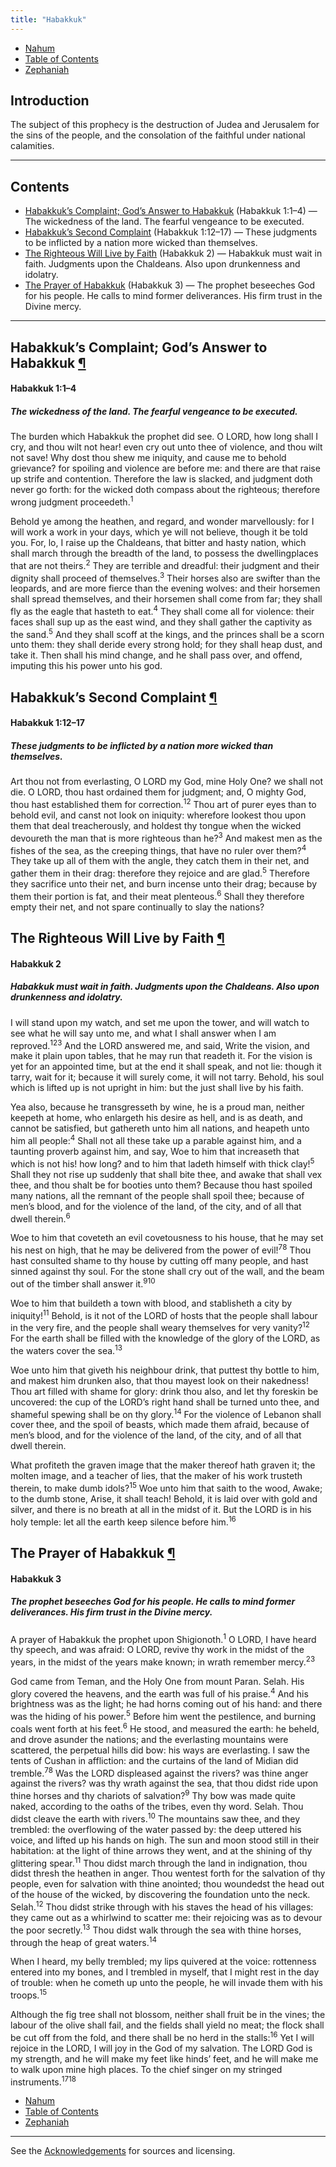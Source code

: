 ```yaml
---
title: "Habakkuk"
---
```


<ul class="nav my-3">
  <li class="nav-item"><a class="nav-link" href="./nahum.html">Nahum</a></li>
  <li class="nav-item"><a class="nav-link" href="./">Table of Contents</a></li>
  <li class="nav-item"><a class="nav-link" href="./zephaniah.html">Zephaniah</a></li>
</ul>

<h2 id="introduction">Introduction</h2>

The subject of this prophecy is the destruction of Judea and Jerusalem for the sins of the people, and the consolation of the faithful under national calamities.

-----



## Contents

- [Habakkuk’s Complaint; God’s Answer to Habakkuk](#habakkuks-complaint) (Habakkuk 1:1–4) — The wickedness of the land. The fearful vengeance to be executed.
- [Habakkuk’s Second Complaint](#habakkuks-second-complaint) (Habakkuk 1:12–17) — These judgments to be inflicted by a nation more wicked than themselves.
- [The Righteous Will Live by Faith](#the-righteous-will-live-by-faith) (Habakkuk 2) — Habakkuk must wait in faith. Judgments upon the Chaldeans. Also upon drunkenness and idolatry.
- [The Prayer of Habakkuk](#the-prayer-of-habakkuk) (Habakkuk 3) — The prophet beseeches God for his people. He calls to mind former deliverances. His firm trust in the Divine mercy.

-----

<h2 class="heading" id="habakkuks-complaint">Habakkuk’s Complaint; God’s Answer to Habakkuk <a class="marker" href="#habakkuks-complaint">¶</a></h2>

<h4 class="passage">Habakkuk 1:1–4</h4>

<h5 class="themes">The wickedness of the land. The fearful vengeance to be executed.</h5>

<p>The burden which Habakkuk the prophet did see. O LORD, how long shall I cry, and thou wilt not hear! even cry out unto thee of violence, and thou wilt not save! Why dost thou shew me iniquity, and cause me to behold grievance? for spoiling and violence are before me: and there are that raise up strife and contention. Therefore the law is slacked, and judgment doth never go forth: for the wicked doth compass about the righteous; therefore wrong judgment proceedeth.<sup title="wrong: or, wrested">1</sup></p>

<p>Behold ye among the heathen, and regard, and wonder marvellously: for I will work a work in your days, which ye will not believe, though it be told you. For, lo, I raise up the Chaldeans, that bitter and hasty nation, which shall march through the breadth of the land, to possess the dwellingplaces that are not theirs.<sup title="breadth: Heb. breadths">2</sup> They are terrible and dreadful: their judgment and their dignity shall proceed of themselves.<sup title="their judgment…: or, from them shall proceed the judgment of these, and the captivity of these">3</sup> Their horses also are swifter than the leopards, and are more fierce than the evening wolves: and their horsemen shall spread themselves, and their horsemen shall come from far; they shall fly as the eagle that hasteth to eat.<sup title="fierce: Heb. sharp">4</sup> They shall come all for violence: their faces shall sup up as the east wind, and they shall gather the captivity as the sand.<sup title="their…: or, the supping up of their faces, etc: or, their faces shall look (Heb. the opposition of their faces) toward the east">5</sup> And they shall scoff at the kings, and the princes shall be a scorn unto them: they shall deride every strong hold; for they shall heap dust, and take it. Then shall his mind change, and he shall pass over, and offend, imputing this his power unto his god.</p>

<h2 class="heading" id="habakkuks-second-complaint">Habakkuk’s Second Complaint <a class="marker" href="#habakkuks-second-complaint">¶</a></h2>

<h4 class="passage">Habakkuk 1:12–17</h4>

<h5 class="themes">These judgments to be inflicted by a nation more wicked than themselves.</h5>

<p>Art thou not from everlasting, O LORD my God, mine Holy One? we shall not die. O LORD, thou hast ordained them for judgment; and, O mighty God, thou hast established them for correction.<sup title="mighty…: Heb. rock">1</sup><sup title="established: Heb. founded">2</sup> Thou art of purer eyes than to behold evil, and canst not look on iniquity: wherefore lookest thou upon them that deal treacherously, and holdest thy tongue when the wicked devoureth the man that is more righteous than he?<sup title="iniquity: or, grievance">3</sup> And makest men as the fishes of the sea, as the creeping things, that have no ruler over them?<sup title="creeping: or, moving">4</sup> They take up all of them with the angle, they catch them in their net, and gather them in their drag: therefore they rejoice and are glad.<sup title="drag: or, flue net">5</sup> Therefore they sacrifice unto their net, and burn incense unto their drag; because by them their portion is fat, and their meat plenteous.<sup title="plenteous: or, dainty: Heb. fat">6</sup> Shall they therefore empty their net, and not spare continually to slay the nations?</p>

<h2 class="heading" id="the-righteous-will-live-by-faith">The Righteous Will Live by Faith <a class="marker" href="#the-righteous-will-live-by-faith">¶</a></h2>

<h4 class="passage">Habakkuk 2</h4>

<h5 class="themes">Habakkuk must wait in faith. Judgments upon the Chaldeans. Also upon drunkenness and idolatry.</h5>

<p>I will stand upon my watch, and set me upon the tower, and will watch to see what he will say unto me, and what I shall answer when I am reproved.<sup title="tower: Heb. fenced place">1</sup><sup title="unto me: or, in me">2</sup><sup title="when…: or, when I am argued with: Heb. upon my reproof, or, arguing">3</sup> And the LORD answered me, and said, Write the vision, and make it plain upon tables, that he may run that readeth it. For the vision is yet for an appointed time, but at the end it shall speak, and not lie: though it tarry, wait for it; because it will surely come, it will not tarry. Behold, his soul which is lifted up is not upright in him: but the just shall live by his faith.</p>

<p>Yea also, because he transgresseth by wine, he is a proud man, neither keepeth at home, who enlargeth his desire as hell, and is as death, and cannot be satisfied, but gathereth unto him all nations, and heapeth unto him all people:<sup title="Yea…: or, How much more">4</sup> Shall not all these take up a parable against him, and a taunting proverb against him, and say, Woe to him that increaseth that which is not his! how long? and to him that ladeth himself with thick clay!<sup title="Woe…: or, Ho, he">5</sup> Shall they not rise up suddenly that shall bite thee, and awake that shall vex thee, and thou shalt be for booties unto them? Because thou hast spoiled many nations, all the remnant of the people shall spoil thee; because of men’s blood, and for the violence of the land, of the city, and of all that dwell therein.<sup title="blood: Heb. bloods">6</sup></p>

<p>Woe to him that coveteth an evil covetousness to his house, that he may set his nest on high, that he may be delivered from the power of evil!<sup title="coveteth…: or, gaineth and evil gain">7</sup><sup title="power…: Heb. palm of the hand">8</sup> Thou hast consulted shame to thy house by cutting off many people, and hast sinned against thy soul. For the stone shall cry out of the wall, and the beam out of the timber shall answer it.<sup title="beam: or, piece, or, fastening">9</sup><sup title="answer it: or, witness against it">10</sup></p>

<p>Woe to him that buildeth a town with blood, and stablisheth a city by iniquity!<sup title="blood: Heb. bloods">11</sup> Behold, is it not of the LORD of hosts that the people shall labour in the very fire, and the people shall weary themselves for very vanity?<sup title="for…: or, in vain?">12</sup> For the earth shall be filled with the knowledge of the glory of the LORD, as the waters cover the sea.<sup title="with…: or, by knowing the glory">13</sup></p>

<p>Woe unto him that giveth his neighbour drink, that puttest thy bottle to him, and makest him drunken also, that thou mayest look on their nakedness! Thou art filled with shame for glory: drink thou also, and let thy foreskin be uncovered: the cup of the LORD’s right hand shall be turned unto thee, and shameful spewing shall be on thy glory.<sup title="with…: or, more with shame than with glory">14</sup> For the violence of Lebanon shall cover thee, and the spoil of beasts, which made them afraid, because of men’s blood, and for the violence of the land, of the city, and of all that dwell therein.</p>

<p>What profiteth the graven image that the maker thereof hath graven it; the molten image, and a teacher of lies, that the maker of his work trusteth therein, to make dumb idols?<sup title="maker of…: Heb. fashioner of his fashion">15</sup> Woe unto him that saith to the wood, Awake; to the dumb stone, Arise, it shall teach! Behold, it is laid over with gold and silver, and there is no breath at all in the midst of it. But the LORD is in his holy temple: let all the earth keep silence before him.<sup title="let…: Heb. be silent all the earth before him">16</sup></p>

<h2 class="heading" id="the-prayer-of-habakkuk">The Prayer of Habakkuk <a class="marker" href="#the-prayer-of-habakkuk">¶</a></h2>

<h4 class="passage">Habakkuk 3</h4>

<h5 class="themes">The prophet beseeches God for his people. He calls to mind former deliverances. His firm trust in the Divine mercy.</h5>

<p>A prayer of Habakkuk the prophet upon Shigionoth.<sup title="upon…: or, according to variable songs, or, tunes, called in Hebrew, Shigionoth">1</sup> O LORD, I have heard thy speech, and was afraid: O LORD, revive thy work in the midst of the years, in the midst of the years make known; in wrath remember mercy.<sup title="speech: Heb. report, or, hearing">2</sup><sup title="revive: or, preserve alive">3</sup></p>

<p>God came from Teman, and the Holy One from mount Paran. Selah. His glory covered the heavens, and the earth was full of his praise.<sup title="Teman: or, the south">4</sup> And his brightness was as the light; he had horns coming out of his hand: and there was the hiding of his power.<sup title="horns…: or, bright beams out of his side">5</sup> Before him went the pestilence, and burning coals went forth at his feet.<sup title="coals: or, diseases">6</sup> He stood, and measured the earth: he beheld, and drove asunder the nations; and the everlasting mountains were scattered, the perpetual hills did bow: his ways are everlasting. I saw the tents of Cushan in affliction: and the curtains of the land of Midian did tremble.<sup title="Cushan: or, Ethiopia">7</sup><sup title="in…: or, under affliction, or, vanity">8</sup> Was the LORD displeased against the rivers? was thine anger against the rivers? was thy wrath against the sea, that thou didst ride upon thine horses and thy chariots of salvation?<sup title="of…: or, were salvation?">9</sup> Thy bow was made quite naked, according to the oaths of the tribes, even thy word. Selah. Thou didst cleave the earth with rivers.<sup title="earth…: or, rivers of the earth">10</sup> The mountains saw thee, and they trembled: the overflowing of the water passed by: the deep uttered his voice, and lifted up his hands on high. The sun and moon stood still in their habitation: at the light of thine arrows they went, and at the shining of thy glittering spear.<sup title="at the light…: or, thine arrows walked in the light">11</sup> Thou didst march through the land in indignation, thou didst thresh the heathen in anger. Thou wentest forth for the salvation of thy people, even for salvation with thine anointed; thou woundedst the head out of the house of the wicked, by discovering the foundation unto the neck. Selah.<sup title="by…: Heb. making naked">12</sup> Thou didst strike through with his staves the head of his villages: they came out as a whirlwind to scatter me: their rejoicing was as to devour the poor secretly.<sup title="came…: Heb. were tempestuous">13</sup> Thou didst walk through the sea with thine horses, through the heap of great waters.<sup title="heap: or, mud">14</sup></p>

<p>When I heard, my belly trembled; my lips quivered at the voice: rottenness entered into my bones, and I trembled in myself, that I might rest in the day of trouble: when he cometh up unto the people, he will invade them with his troops.<sup title="invade…: or, cut them in pieces">15</sup></p>

<p>Although the fig tree shall not blossom, neither shall fruit be in the vines; the labour of the olive shall fail, and the fields shall yield no meat; the flock shall be cut off from the fold, and there shall be no herd in the stalls:<sup title="fail: Heb. lie">16</sup> Yet I will rejoice in the LORD, I will joy in the God of my salvation. The LORD God is my strength, and he will make my feet like hinds’ feet, and he will make me to walk upon mine high places. To the chief singer on my stringed instruments.<sup title="chief…: or, overseer">17</sup><sup title="stringed…: Heb. Neginoth">18</sup></p>

<ul class="nav my-3">
  <li class="nav-item"><a class="nav-link" href="./nahum.html">Nahum</a></li>
  <li class="nav-item"><a class="nav-link" href="./">Table of Contents</a></li>
  <li class="nav-item"><a class="nav-link" href="./zephaniah.html">Zephaniah</a></li>
</ul>

---

<div class="small-print">
<p>See the <a href="./acknowledgements.html">Acknowledgements</a> for sources and licensing.</p>
</div>